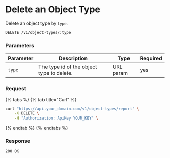 # Delete an Object Type

Delete an object type by `type`.

```
DELETE /v1/object-types/:type
```

### Parameters <a href="#parameters" id="parameters"></a>

| Parameter | Description                               | Type      | Required |
| --------- | ----------------------------------------- | --------- | -------- |
| `type`    | The type id of the object type to delete. | URL param | yes      |

### Request <a href="#request" id="request"></a>

{% tabs %}
{% tab title="Curl" %}

```sh
curl "https://api.your_domain.com/v1/object-types/report" \
    -X DELETE \
    -H "Authorization: ApiKey YOUR_KEY" \
```

{% endtab %}
{% endtabs %}

### Response <a href="#response" id="response"></a>

```
200 OK
```
